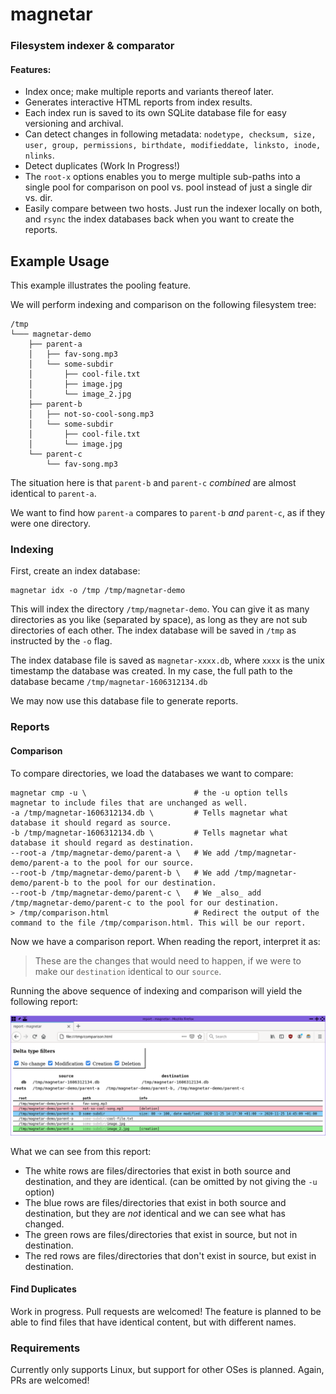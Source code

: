 # magnetar

### Filesystem indexer &amp; comparator

#### Features:
- Index once; make multiple reports and variants thereof later.
- Generates interactive HTML reports from index results.
- Each index run is saved to its own SQLite database file for easy versioning and archival.
- Can detect changes in following metadata: `nodetype, checksum, size, user, group, permissions, birthdate, modifieddate, linksto, inode, nlinks`.
- Detect duplicates (Work In Progress!)
- The `root-x` options enables you to merge multiple sub-paths into a single pool for comparison on pool vs. pool instead of just a single dir vs. dir.
- Easily compare between two hosts. Just run the indexer locally on both, and `rsync` the index databases back when you want to create the reports.

## Example Usage

This example illustrates the pooling feature.

We will perform indexing and comparison on the following filesystem tree:

```
/tmp
└─── magnetar-demo
    ├── parent-a
    │   ├── fav-song.mp3
    │   └── some-subdir
    │       ├── cool-file.txt
    │       ├── image.jpg
    │       └── image_2.jpg
    ├── parent-b
    │   ├── not-so-cool-song.mp3
    │   └── some-subdir
    │       ├── cool-file.txt
    │       └── image.jpg
    └── parent-c
        └── fav-song.mp3
```

The situation here is that `parent-b` and `parent-c` _combined_ are almost identical to `parent-a`.

We want to find how `parent-a` compares to `parent-b` _and_ `parent-c`, as if they were one directory.

### Indexing

First, create an index database:

```
magnetar idx -o /tmp /tmp/magnetar-demo
```

This will index the directory `/tmp/magnetar-demo`. 
You can give it as many directories as you like (separated by space), as long as they are not sub directories of each other.
The index database will be saved in `/tmp` as instructed by the `-o` flag.

The index database file is saved as `magnetar-xxxx.db`, where `xxxx` is the unix timestamp the database was created. 
In my case, the full path to the database became `/tmp/magnetar-1606312134.db`

We may now use this database file to generate reports.

### Reports

#### Comparison

To compare directories, we load the databases we want to compare:

```
magnetar cmp -u \                        # the -u option tells magnetar to include files that are unchanged as well.
-a /tmp/magnetar-1606312134.db \         # Tells magnetar what database it should regard as source.
-b /tmp/magnetar-1606312134.db \         # Tells magnetar what database it should regard as destination.
--root-a /tmp/magnetar-demo/parent-a \   # We add /tmp/magnetar-demo/parent-a to the pool for our source.
--root-b /tmp/magnetar-demo/parent-b \   # We add /tmp/magnetar-demo/parent-b to the pool for our destination.
--root-b /tmp/magnetar-demo/parent-c \   # We _also_ add /tmp/magnetar-demo/parent-c to the pool for our destination.
> /tmp/comparison.html                   # Redirect the output of the command to the file /tmp/comparison.html. This will be our report.
```

Now we have a comparison report. When reading the report, interpret it as:

> These are the changes that would need to happen, if we were to make our `destination` identical to our `source`.

Running the above sequence of indexing and comparison will yield the following report:

![Generated HTML report](/doc/img/cmp-report.png?raw=true "The generated report")

What we can see from this report:

- The white rows are files/directories that exist in both source and destination, and they are identical. (can be omitted by not giving the `-u` option)
- The blue rows are files/directories that exist in both source and destination, but they are _not_ identical and we can see what has changed.
- The green rows are files/directories that exist in source, but not in destination.
- The red rows are files/directories that don't exist in source, but exist in destination.

#### Find Duplicates

Work in progress. Pull requests are welcomed! The feature is planned to be able to find files that have identical content, but with different names.

### Requirements

Currently only supports Linux, but support for other OSes is planned. Again, PRs are welcomed!
